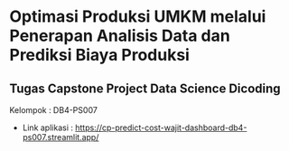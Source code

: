 # Optimasi Produksi UMKM melalui Penerapan Analisis Data dan Prediksi Biaya Produksi

## Tugas Capstone Project Data Science Dicoding
Kelompok : DB4-PS007

- Link aplikasi : https://cp-predict-cost-wajit-dashboard-db4-ps007.streamlit.app/
